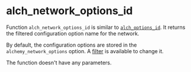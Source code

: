 # alch_network_options_id

Function `alch_network_options_id` is similar to [`alch_options_id`](alch_options_id.md). It returns the filtered configuration option name for the network.

By default, the configuration options are stored in the `alchemy_network_options` option. A [filter](/filters/alch_network_options_id.md) is available to change it.

The function doesn't have any parameters.